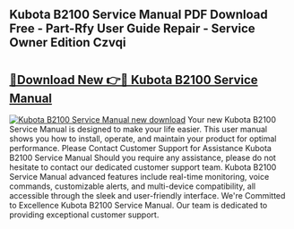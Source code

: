 ## Kubota B2100 Service Manual PDF Download Free - Part-Rfy User Guide Repair - Service Owner Edition Czvqi

# <h2><a href="http://bc89326.oget.top/?id=Kubota+B2100+Service+Manual">🔗Download New 👉🔴 Kubota B2100 Service Manual</a></h2>

[![Kubota B2100 Service Manual new download](https://i.imgur.com/5g1atiW.png)](http://bc89326.oget.top/?id=Kubota+B2100+Service+Manual)
Your new Kubota B2100 Service Manual is designed to make your life easier. This user manual shows you how to install, operate, and maintain your product for optimal performance. Please Contact Customer Support for Assistance Kubota B2100 Service Manual Should you require any assistance, please do not hesitate to contact our dedicated customer support team. Kubota B2100 Service Manual advanced features include real-time monitoring, voice commands, customizable alerts, and multi-device compatibility, all accessible through the sleek and user-friendly interface. We're Committed to Excellence Kubota B2100 Service Manual. Our team is dedicated to providing exceptional customer support.
